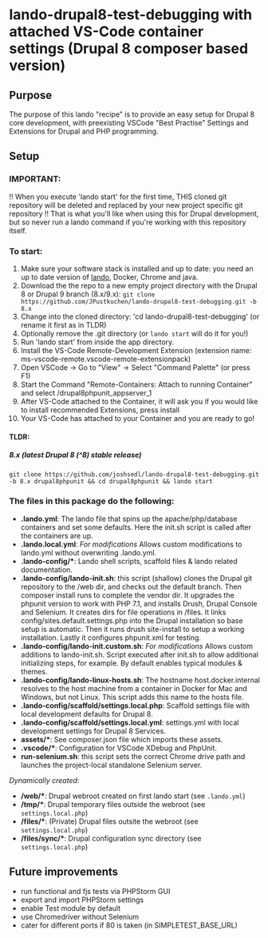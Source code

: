 # lando-drupal8-test-debugging with attached VS-Code container settings (Drupal 8 composer based version)

## Purpose
The purpose of this lando "recipe" is to provide an easy setup for Drupal 8 core development, with preexisting VSCode "Best Practise" Settings and Extensions for Drupal and PHP programming.

## Setup
### IMPORTANT:
!! When you execute 'lando start' for the first time, THIS cloned git repository will be deleted and replaced by your new project specific git repository !!
That is what you'll like when using this for Drupal development, but so never run a lando command if you're working with this repository itself.

### To start:
1. Make sure your software stack is installed and up to date: you need an up to date version of [lando](https://github.com/lando/lando/releases), Docker, Chrome and java.
2. Download the the repo to a new empty project directory with the Drupal 8 or Drupal 9 branch (8.x/9.x): `git clone https://github.com/JPustkuchen/lando-drupal8-test-debugging.git -b 8.x`
3. Change into the cloned directory: 'cd lando-drupal8-test-debugging' (or rename it first as in TLDR)
4. Optionally remove the .git directory (or `lando start` will do it for you!)
5. Run 'lando start' from inside the app directory.
6. Install the VS-Code Remote-Development Extension (extension name: ms-vscode-remote.vscode-remote-extensionpack)
7. Open VSCode -> Go to "View" -> Select "Command Palette" (or press F1)
8. Start the Command "Remote-Containers: Attach to running Container" and select /drupal8phpunit_appserver_1
9. After VS-Code attached to the Container, it will ask you if you would like to install recommended Extensions, press install
10. Your VS-Code has attached to your Container and you are ready to go!

#### TLDR:
##### 8.x (latest Drupal 8 (^8) stable release)
`git clone https://github.com/joshsedl/lando-drupal8-test-debugging.git -b 8.x drupal8phpunit && cd drupal8phpunit && lando start`

### The files in this package do the following:
- **.lando.yml**: The lando file that spins up the apache/php/database containers and set some defaults. Here the init.sh script is called after the containers are up.
- **.lando.local.yml**: *For modifications* Allows custom modifications to lando.yml without overwriting .lando.yml.
- **.lando-config/\***: Lando shell scripts, scaffold files & lando related documentation.
- **.lando-config/lando-init.sh**: this script (shallow) clones the Drupal git repository to the /web dir, and checks out the default branch. Then composer install runs to complete the vendor dir. It upgrades the phpunit version to work with PHP 7.1, and installs Drush, Drupal Console and Selenium. It creates dirs for file operations in /files. It links config/sites.default.settings.php into the Drupal installation so base setup is automatic. Then it runs drush site-install to setup a working installation. Lastly it configures phpunit.xml for testing.
- **.lando-config/lando-init.custom.sh**: *For modifications* Allows custom additions to lando-init.sh. Script executed after init.sh to allow additional initializing steps, for example. By default enables typical modules & themes.
- **.lando-config/lando-linux-hosts.sh**: The hostname host.docker.internal resolves to the host machine from a container in Docker for Mac and Windows, but not Linux. This script adds this name to the hosts file.
- **.lando-config/scaffold/settings.local.php**: Scaffold settings file with local development defaults for Drupal 8.
- **.lando-config/scaffold/settings.local.yml**: settings.yml with local development settings for Drupal 8 Services.
- **assets/\***: See composer.json file which imports these assets.
- **.vscode/\***: Configuration for VSCode XDebug and PhpUnit.
- **run-selenium.sh**: this script sets the correct Chrome drive path and launches the project-local standalone Selenium server.

*Dynamically created*:
- **/web/\***: Drupal webroot created on first lando start  (see `.lando.yml`)
- **/tmp/\***: Drupal temporary files outside the webroot (see `settings.local.php`)
- **/files/\***: (Private) Drupal files outsite the webroot (see `settings.local.php`)
- **/files/sync/\***: Drupal configuration sync directory (see `settings.local.php`)

## Future improvements
- run functional and fjs tests via PHPStorm GUI
- export and import PHPStorm settings
- enable Test module by default
- use Chromedriver without Selenium
- cater for different ports if 80 is taken (in SIMPLETEST_BASE_URL)

